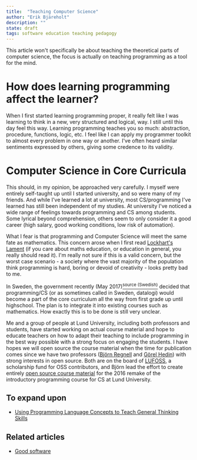 ```yaml
---
title:  "Teaching Computer Science"
author: "Erik Bjäreholt"
description: ""
state: draft
tags: software education teaching pedagogy
---
```


This article won't specifically be about teaching the theoretical parts of computer science, the focus is actually on teaching programming as a tool for the mind.


# How does learning programming affect the learner?

When I first started learning programming proper, it really felt like I was learning to think in a new, very structured and logical, way. I still until this day feel this way. Learning programming teaches you so much: abstraction, procedure, functions, logic, etc. I feel like I can apply my programmer toolkit to almost every problem in one way or another. I've often heard similar sentiments expressed by others, giving some credence to its validity.


# Computer Science in Core Curricula

This should, in my opinion, be approached very carefully. I myself were entirely self-taught up until I started university, and so were many of my friends. And while I've learned a lot at university, most CS/programming I've learned has still been independent of my studies. At university I've noticed a wide range of feelings towards programming and CS among students. Some lyrical beyond comprehension, others seem to only consider it a good career (high salary, good working conditions, low risk of automation).

What I fear is that programming and Computer Science will meet the same fate as mathematics. This concern arose when I first read [Lockhart's Lament][lockharts-lament] (if you care about maths education, or education in general, you really should read it). I'm really not sure if this is a valid concern, but the worst case scenario - a society where the vast majority of the population think programming is hard, boring or devoid of creativity - looks pretty bad to me.

In Sweden, the government recently (May 2017)[<sup>source (Swedish)</sup>][sweclockers-programmering-i-skolan] decided that programming/CS (or as sometimes called in Sweden, datalogi) would become a part of the core curriculum all the way from first grade up until highschool. The plan is to integrate it into existing courses such as mathematics. How exactly this is to be done is still very unclear. 

Me and a group of people at Lund University, including both professors and students, have started working on actual course material and hope to educate teachers on how to adapt their teaching to include programming in the best way possible with a strong focus on engaging the students. I have hopes we will open source the course material when the time for publication comes since we have two professors ([Björn Regnell][bjorn-regnell] and [Görel Hedin][gorel-hedin]) with strong interests in open source. Both are on the board of [LUFOSS][lufoss], a scholarship fund for OSS contributors, and Björn lead the effort to create entirely [open source course material][introprog] for the 2016 remake of the introductory programming course for CS at Lund University.


## To expand upon

 - [Using Programming Language Concepts to Teach General Thinking Skills](https://news.ycombinator.com/item?id=14408728) 

## Related articles

 - [Good software](/wiki/long-software)


[lockharts-lament]: https://www.maa.org/external_archive/devlin/LockhartsLament.pdf
[sweclockers-programmering-i-skolan]: https://m.sweclockers.com/nyhet/23500-programmering-infors-i-skolan-fran-arskurs-ett-nasta-ar
[lufoss]: https://www.lth.se/lufoss
[gorel-hedin]: http://cs.lth.se/gorel-hedin/
[bjorn-regnell]: http://cs.lth.se/bjorn-regnell/
[introprog]: https://github.com/lunduniversity/introprog
